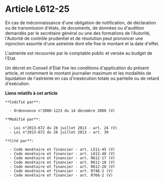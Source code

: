 # Article L612-25

En cas de méconnaissance d'une obligation de notification, de déclaration ou de transmission d'états, de documents, de
données ou d'audition demandés par le secrétaire général ou une des formations de l'Autorité, l'Autorité de contrôle
prudentiel et de résolution peut prononcer une injonction assortie d'une astreinte dont elle fixe le montant et la date
d'effet.

L'astreinte est recouvrée par le comptable public et versée au budget de l'Etat.

Un décret en Conseil d'Etat fixe les conditions d'application du présent article, et notamment le montant journalier maximum
et les modalités de liquidation de l'astreinte en cas d'inexécution totale ou partielle ou de retard d'exécution.

**Liens relatifs à cet article**

	**Codifié par**:

	  - Ordonnance n°2000-1223 du 14 décembre 2000 (V)

	**Modifié par**:

	  - Loi n°2013-672 du 26 juillet 2013 - art. 24 (V)
	  - Loi n°2013-672 du 26 juillet 2013 - art. 39

	**Cité par**:

	  - Code monétaire et financier - art. L511-45 (V)
	  - Code monétaire et financier - art. L612-40 (V)
	  - Code monétaire et financier - art. R612-17 (V)
	  - Code monétaire et financier - art. R612-18 (V)
	  - Code monétaire et financier - art. R612-28 (V)
	  - Code monétaire et financier - art. R746-2 (V)
	  - Code monétaire et financier - art. R766-2 (V)
